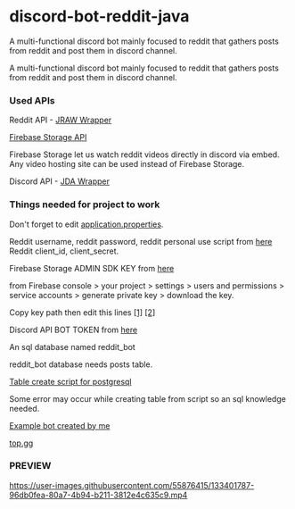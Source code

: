 # discord-bot-reddit-java

A multi-functional discord bot mainly focused to reddit that gathers posts from reddit and post them in discord channel.

 A multi-functional discord bot mainly focused to reddit that gathers posts from reddit and post them in discord channel.

### Used APIs ###
Reddit API - [JRAW Wrapper](https://github.com/mattbdean/JRAW)

[Firebase Storage API](https://console.firebase.google.com/)

Firebase Storage let us watch reddit videos directly in discord via embed. Any video hosting site can be used instead of Firebase Storage.

Discord API - [JDA Wrapper](https://github.com/DV8FromTheWorld/JDA)

### Things needed for project to work ###

Don't forget to edit [application.properties](https://github.com/Glaxier0/discord-bot-reddit-java/blob/main/src/main/resources/application.properties).

Reddit username, reddit password, reddit personal use script from [here](https://www.reddit.com/prefs/apps)
Reddit client_id, client_secret.

Firebase Storage ADMIN SDK KEY from [here](https://console.firebase.google.com/)

from Firebase console > your project > settings > users and permissions > service accounts > generate private key > download the key.

Copy key path then edit this lines [[1]](https://github.com/Glaxier0/discord-bot-reddit-java/blob/c847cbb908ebb0bce6a540bbe50bcbe38cdd5fbd/src/main/java/com/discord/bot/Bot.java#L206)
[[2]](https://github.com/Glaxier0/discord-bot-reddit-java/blob/c847cbb908ebb0bce6a540bbe50bcbe38cdd5fbd/src/main/java/com/discord/bot/Bot.java#L247)

Discord API BOT TOKEN from [here](https://discord.com/developers/applications)

An sql database named reddit_bot

reddit_bot database needs posts table.

[Table create script for postgresql](https://github.com/Glaxier0/discord-bot-java/blob/master/postgresql-create-script.md)

Some error may occur while creating table from script so an sql knowledge needed.

[Example bot created by me](https://discord.com/api/oauth2/authorize?client_id=855806720834928641&permissions=139623589952&scope=bot%20applications.commands)

[top.gg](https://top.gg/bot/855806720834928641)

### PREVIEW ###

https://user-images.githubusercontent.com/55876415/133401787-96db0fea-80a7-4b94-b211-3812e4c635c9.mp4







